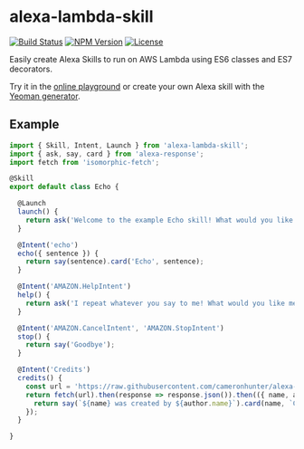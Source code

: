 # alexa-lambda-skill

[![Build Status](https://travis-ci.org/cameronhunter/alexa-lambda-skill.svg?branch=master)](https://travis-ci.org/cameronhunter/alexa-lambda-skill) [![NPM Version](https://img.shields.io/npm/v/alexa-lambda-skill.svg)](https://npmjs.org/package/alexa-lambda-skill) [![License](https://img.shields.io/npm/l/alexa-lambda-skill.svg)](https://github.com/cameronhunter/alexa-lambda-skill/blob/master/LICENSE)

Easily create Alexa Skills to run on AWS Lambda using ES6 classes and ES7 decorators.

Try it in the [online playground](http://cameronhunter.github.io/alexa-playground/) or create your own Alexa skill with the [Yeoman generator](https://github.com/cameronhunter/generator-alexa-skill).

## Example

```javascript
import { Skill, Intent, Launch } from 'alexa-lambda-skill';
import { ask, say, card } from 'alexa-response';
import fetch from 'isomorphic-fetch';

@Skill
export default class Echo {

  @Launch
  launch() {
    return ask('Welcome to the example Echo skill! What would you like me to repeat?');
  }

  @Intent('echo')
  echo({ sentence }) {
    return say(sentence).card('Echo', sentence);
  }

  @Intent('AMAZON.HelpIntent')
  help() {
    return ask('I repeat whatever you say to me! What would you like me to repeat?');
  }

  @Intent('AMAZON.CancelIntent', 'AMAZON.StopIntent')
  stop() {
    return say('Goodbye');
  }

  @Intent('Credits')
  credits() {
    const url = 'https://raw.githubusercontent.com/cameronhunter/alexa-lambda-skill/master/package.json';
    return fetch(url).then(response => response.json()).then(({ name, author }) => {
      return say(`${name} was created by ${author.name}`).card(name, `Credits: ${author.name} <${author.email}> (${author.url})`);
    });
  }

}
```
